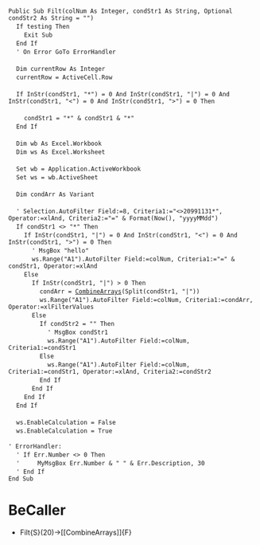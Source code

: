 &nbsp;  &nbsp;  &nbsp;  &nbsp;  
`Public Sub Filt(colNum As Integer, condStr1 As String, Optional condStr2 As String = "")`  
&nbsp;&nbsp;&nbsp;&nbsp;`If testing Then`  
&nbsp;&nbsp;&nbsp;&nbsp;&nbsp;&nbsp;&nbsp;&nbsp;`Exit Sub`  
&nbsp;&nbsp;&nbsp;&nbsp;`End If`  
&nbsp;&nbsp;&nbsp;&nbsp;`' On Error GoTo ErrorHandler`  
&nbsp;  &nbsp;  &nbsp;  &nbsp;  
&nbsp;&nbsp;&nbsp;&nbsp;`Dim currentRow As Integer`  
&nbsp;&nbsp;&nbsp;&nbsp;`currentRow = ActiveCell.Row`  
&nbsp;  &nbsp;  &nbsp;  &nbsp;  
&nbsp;&nbsp;&nbsp;&nbsp;`If InStr(condStr1, "*") = 0 And InStr(condStr1, "|") = 0 And InStr(condStr1, "<") = 0 And InStr(condStr1, ">") = 0 Then`  
&nbsp;  &nbsp;  &nbsp;  &nbsp;  
&nbsp;&nbsp;&nbsp;&nbsp;&nbsp;&nbsp;&nbsp;&nbsp;`condStr1 = "*" & condStr1 & "*"`  
&nbsp;&nbsp;&nbsp;&nbsp;`End If`  
&nbsp;  &nbsp;  &nbsp;  &nbsp;  
&nbsp;&nbsp;&nbsp;&nbsp;`Dim wb As Excel.Workbook`  
&nbsp;&nbsp;&nbsp;&nbsp;`Dim ws As Excel.Worksheet`  
&nbsp;  &nbsp;  &nbsp;  &nbsp;  
&nbsp;&nbsp;&nbsp;&nbsp;`Set wb = Application.ActiveWorkbook`  
&nbsp;&nbsp;&nbsp;&nbsp;`Set ws = wb.ActiveSheet`  
&nbsp;  &nbsp;  &nbsp;  &nbsp;  
&nbsp;&nbsp;&nbsp;&nbsp;`Dim condArr As Variant`  
&nbsp;  &nbsp;  &nbsp;  &nbsp;  
&nbsp;&nbsp;&nbsp;&nbsp;`' Selection.AutoFilter Field:=8, Criteria1:="<>20991131*", Operator:=xlAnd, Criteria2:="=" & Format(Now(), "yyyyMMdd")`  
&nbsp;&nbsp;&nbsp;&nbsp;`If condStr1 <> "*" Then`  
&nbsp;&nbsp;&nbsp;&nbsp;&nbsp;&nbsp;&nbsp;&nbsp;`If InStr(condStr1, "|") = 0 And InStr(condStr1, "<") = 0 And InStr(condStr1, ">") = 0 Then`  
&nbsp;&nbsp;&nbsp;&nbsp;&nbsp;&nbsp;&nbsp;&nbsp;&nbsp;&nbsp;&nbsp;&nbsp;`' MsgBox "hello"`  
&nbsp;&nbsp;&nbsp;&nbsp;&nbsp;&nbsp;&nbsp;&nbsp;&nbsp;&nbsp;&nbsp;&nbsp;`ws.Range("A1").AutoFilter Field:=colNum, Criteria1:="=" & condStr1, Operator:=xlAnd`  
&nbsp;&nbsp;&nbsp;&nbsp;&nbsp;&nbsp;&nbsp;&nbsp;`Else`  
&nbsp;&nbsp;&nbsp;&nbsp;&nbsp;&nbsp;&nbsp;&nbsp;&nbsp;&nbsp;&nbsp;&nbsp;`If InStr(condStr1, "|") > 0 Then`  
&nbsp;&nbsp;&nbsp;&nbsp;&nbsp;&nbsp;&nbsp;&nbsp;&nbsp;&nbsp;&nbsp;&nbsp;&nbsp;&nbsp;&nbsp;&nbsp;`condArr = `[`CombineArrays`](CombineArrays)`(Split(condStr1, "|"))`  
&nbsp;&nbsp;&nbsp;&nbsp;&nbsp;&nbsp;&nbsp;&nbsp;&nbsp;&nbsp;&nbsp;&nbsp;&nbsp;&nbsp;&nbsp;&nbsp;`ws.Range("A1").AutoFilter Field:=colNum, Criteria1:=condArr, Operator:=xlFilterValues`  
&nbsp;&nbsp;&nbsp;&nbsp;&nbsp;&nbsp;&nbsp;&nbsp;&nbsp;&nbsp;&nbsp;&nbsp;`Else`  
&nbsp;&nbsp;&nbsp;&nbsp;&nbsp;&nbsp;&nbsp;&nbsp;&nbsp;&nbsp;&nbsp;&nbsp;&nbsp;&nbsp;&nbsp;&nbsp;`If condStr2 = "" Then`  
&nbsp;&nbsp;&nbsp;&nbsp;&nbsp;&nbsp;&nbsp;&nbsp;&nbsp;&nbsp;&nbsp;&nbsp;&nbsp;&nbsp;&nbsp;&nbsp;&nbsp;&nbsp;&nbsp;&nbsp;`' MsgBox condStr1`  
&nbsp;&nbsp;&nbsp;&nbsp;&nbsp;&nbsp;&nbsp;&nbsp;&nbsp;&nbsp;&nbsp;&nbsp;&nbsp;&nbsp;&nbsp;&nbsp;&nbsp;&nbsp;&nbsp;&nbsp;`ws.Range("A1").AutoFilter Field:=colNum, Criteria1:=condStr1`  
&nbsp;&nbsp;&nbsp;&nbsp;&nbsp;&nbsp;&nbsp;&nbsp;&nbsp;&nbsp;&nbsp;&nbsp;&nbsp;&nbsp;&nbsp;&nbsp;`Else`  
&nbsp;&nbsp;&nbsp;&nbsp;&nbsp;&nbsp;&nbsp;&nbsp;&nbsp;&nbsp;&nbsp;&nbsp;&nbsp;&nbsp;&nbsp;&nbsp;&nbsp;&nbsp;&nbsp;&nbsp;`ws.Range("A1").AutoFilter Field:=colNum, Criteria1:=condStr1, Operator:=xlAnd, Criteria2:=condStr2`  
&nbsp;&nbsp;&nbsp;&nbsp;&nbsp;&nbsp;&nbsp;&nbsp;&nbsp;&nbsp;&nbsp;&nbsp;&nbsp;&nbsp;&nbsp;&nbsp;`End If`  
&nbsp;&nbsp;&nbsp;&nbsp;&nbsp;&nbsp;&nbsp;&nbsp;&nbsp;&nbsp;&nbsp;&nbsp;`End If`  
&nbsp;&nbsp;&nbsp;&nbsp;&nbsp;&nbsp;&nbsp;&nbsp;`End If`  
&nbsp;&nbsp;&nbsp;&nbsp;`End If`  
&nbsp;  &nbsp;  &nbsp;  &nbsp;  
&nbsp;&nbsp;&nbsp;&nbsp;`ws.EnableCalculation = False`  
&nbsp;&nbsp;&nbsp;&nbsp;`ws.EnableCalculation = True`  
&nbsp;  &nbsp;  &nbsp;  &nbsp;  
`' ErrorHandler:`  
&nbsp;&nbsp;&nbsp;&nbsp;`' If Err.Number <> 0 Then`  
&nbsp;&nbsp;&nbsp;&nbsp;`'     MyMsgBox Err.Number & " " & Err.Description, 30`  
&nbsp;&nbsp;&nbsp;&nbsp;`' End If`  
`End Sub`  


# BeCaller
- Filt{S}(20)->[[CombineArrays]]{F}

